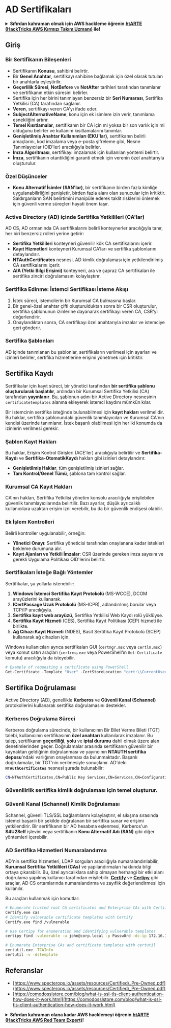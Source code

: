 # AD Sertifikaları

<details>

<summary><strong>Sıfırdan kahraman olmak için AWS hackleme öğrenin</strong> <a href="https://training.hacktricks.xyz/courses/arte"><strong>htARTE (HackTricks AWS Kırmızı Takım Uzmanı)</strong></a><strong> ile!</strong></summary>

HackTricks'ı desteklemenin diğer yolları:

* **Şirketinizi HackTricks'te reklamını görmek istiyorsanız** veya **HackTricks'i PDF olarak indirmek istiyorsanız** [**ABONELİK PLANLARI**]'na(https://github.com/sponsors/carlospolop) göz atın!
* [**Resmi PEASS & HackTricks ürünleri**](https://peass.creator-spring.com)'ni edinin
* [**PEASS Ailesi**]'ni(https://opensea.io/collection/the-peass-family) keşfedin, özel [**NFT'lerimiz**]'i(https://opensea.io/collection/the-peass-family) içeren koleksiyonumuz
* **Katılın** 💬 [**Discord grubuna**](https://discord.gg/hRep4RUj7f) veya [**telegram grubuna**](https://t.me/peass) veya bizi **Twitter** 🐦 [**@carlospolopm**](https://twitter.com/hacktricks_live)'da **takip edin**.
* **Hacking püf noktalarınızı göndererek HackTricks**](https://github.com/carlospolop/hacktricks) ve [**HackTricks Cloud**](https://github.com/carlospolop/hacktricks-cloud) github depolarına PR'lar göndererek paylaşın.

</details>

## Giriş

### Bir Sertifikanın Bileşenleri

- Sertifikanın **Konusu**, sahibini belirtir.
- Bir **Genel Anahtar**, sertifikayı sahibine bağlamak için özel olarak tutulan bir anahtarla eşleştirilir.
- **Geçerlilik Süresi**, **NotBefore** ve **NotAfter** tarihleri tarafından tanımlanır ve sertifikanın etkin süresini belirler.
- Sertifika için her birini tanımlayan benzersiz bir **Seri Numarası**, Sertifika Yetkilisi (CA) tarafından sağlanır.
- **Veren**, sertifikayı veren CA'yı ifade eder.
- **SubjectAlternativeName**, konu için ek isimlere izin verir, tanımlama esnekliğini artırır.
- **Temel Kısıtlamalar**, sertifikanın bir CA için mi yoksa bir son varlık için mi olduğunu belirler ve kullanım kısıtlamalarını tanımlar.
- **Genişletilmiş Anahtar Kullanımları (EKU'lar)**, sertifikanın belirli amaçlarını, kod imzalama veya e-posta şifreleme gibi, Nesne Tanımlayıcılar (OID'ler) aracılığıyla belirler.
- **İmza Algoritması**, sertifikayı imzalamak için kullanılan yöntemi belirtir.
- **İmza**, sertifikanın otantikliğini garanti etmek için verenin özel anahtarıyla oluşturulur.

### Özel Düşünceler

- **Konu Alternatif İsimler (SAN'lar)**, bir sertifikanın birden fazla kimliğe uygulanabilirliğini genişletir, birden fazla alanı olan sunucular için kritiktir. Saldırganların SAN belirtimini manipüle ederek taklit risklerini önlemek için güvenli verme süreçleri hayati önem taşır.

### Active Directory (AD) içinde Sertifika Yetkilileri (CA'lar)

AD CS, AD ormanında CA sertifikalarını belirli konteynerler aracılığıyla tanır, her biri benzersiz rolleri yerine getirir:

- **Sertifika Yetkilileri** konteyneri güvenilir kök CA sertifikalarını içerir.
- **Kayıt Hizmetleri** konteyneri Kurumsal CA'ları ve sertifika şablonlarını detaylandırır.
- **NTAuthCertificates** nesnesi, AD kimlik doğrulaması için yetkilendirilmiş CA sertifikalarını içerir.
- **AIA (Yetki Bilgi Erişimi)** konteyneri, ara ve çapraz CA sertifikaları ile sertifika zinciri doğrulamasını kolaylaştırır.

### Sertifika Edinme: İstemci Sertifikası İsteme Akışı

1. İstek süreci, istemcilerin bir Kurumsal CA bulmasına başlar.
2. Bir genel-özel anahtar çifti oluşturulduktan sonra bir CSR oluşturulur, sertifika şablonunun izinlerine dayanarak sertifikayı veren CA, CSR'yi değerlendirir.
3. Onaylandıktan sonra, CA sertifikayı özel anahtarıyla imzalar ve istemciye geri gönderir.

### Sertifika Şablonları

AD içinde tanımlanan bu şablonlar, sertifikaların verilmesi için ayarları ve izinleri belirler, sertifika hizmetlerine erişimi yönetmek için kritiktir.

## Sertifika Kaydı

Sertifikalar için kayıt süreci, bir yönetici tarafından **bir sertifika şablonu oluşturularak başlatılır**, ardından bir Kurumsal Sertifika Yetkilisi (CA) tarafından **yayınlanır**. Bu, şablonun adını bir Active Directory nesnesinin `certificatetemplates` alanına ekleyerek istemci kaydını mümkün kılar.

Bir istemcinin sertifika isteğinde bulunabilmesi için **kayıt hakları** verilmelidir. Bu haklar, sertifika şablonundaki güvenlik tanımlayıcıları ve Kurumsal CA'nın kendisi üzerinde tanımlanır. İstek başarılı olabilmesi için her iki konumda da izinlerin verilmesi gerekir.

### Şablon Kayıt Hakları

Bu haklar, Erişim Kontrol Girişleri (ACE'ler) aracılığıyla belirtilir ve **Sertifika-Kaydı** ve **Sertifika-OtomatikKaydı** hakları gibi izinleri detaylandırır.
- **Genişletilmiş Haklar**, tüm genişletilmiş izinleri sağlar.
- **Tam Kontrol/Genel Tümü**, şablona tam kontrol sağlar.

### Kurumsal CA Kayıt Hakları

CA'nın hakları, Sertifika Yetkilisi yönetim konsolu aracılığıyla erişilebilen güvenlik tanımlayıcılarında belirtilir. Bazı ayarlar, düşük ayrıcalıklı kullanıcılara uzaktan erişim izni verebilir, bu da bir güvenlik endişesi olabilir.

### Ek İşlem Kontrolleri

Belirli kontroller uygulanabilir, örneğin:
- **Yönetici Onayı**: Sertifika yöneticisi tarafından onaylanana kadar istekleri bekleme durumuna alır.
- **Kayıt Ajanları ve Yetkili İmzalar**: CSR üzerinde gereken imza sayısını ve gerekli Uygulama Politikası OID'lerini belirtir.

### Sertifikaları İsteğe Bağlı Yöntemler

Sertifikalar, şu yollarla istenebilir:
1. **Windows İstemci Sertifika Kayıt Protokolü** (MS-WCCE), DCOM arayüzlerini kullanarak.
2. **ICertPassage Uzak Protokolü** (MS-ICPR), adlandırılmış borular veya TCP/IP aracılığıyla.
3. **Sertifika kayıt web arayüzü**, Sertifika Yetkilisi Web Kaydı rolü yüklüyse.
4. **Sertifika Kayıt Hizmeti** (CES), Sertifika Kayıt Politikası (CEP) hizmeti ile birlikte.
5. **Ağ Cihazı Kayıt Hizmeti** (NDES), Basit Sertifika Kayıt Protokolü (SCEP) kullanarak ağ cihazları için.

Windows kullanıcıları ayrıca sertifikaları GUI (`certmgr.msc` veya `certlm.msc`) veya komut satırı araçları (`certreq.exe` veya PowerShell'ın `Get-Certificate` komutu) aracılığıyla da isteyebilir.
```powershell
# Example of requesting a certificate using PowerShell
Get-Certificate -Template "User" -CertStoreLocation "cert:\\CurrentUser\\My"
```
## Sertifika Doğrulaması

Active Directory (AD), genellikle **Kerberos** ve **Güvenli Kanal (Schannel)** protokollerini kullanarak sertifika doğrulamasını destekler.

### Kerberos Doğrulama Süreci

Kerberos doğrulama sürecinde, bir kullanıcının Bir Bilet Verme Bileti (TGT) talebi, kullanıcının sertifikasının **özel anahtarı** kullanılarak imzalanır. Bu talep, sertifikanın **geçerliliği**, **yolu** ve **iptal durumu** dahil olmak üzere alan denetimlerinden geçer. Doğrulamalar arasında sertifikanın güvenilir bir kaynaktan geldiğinin doğrulanması ve yayıncının **NTAUTH sertifika deposu**'ndaki varlığının onaylanması da bulunmaktadır. Başarılı doğrulamalar, bir TGT'nin verilmesiyle sonuçlanır. AD'deki **`NTAuthCertificates`** nesnesi şurada bulunabilir:
```bash
CN=NTAuthCertificates,CN=Public Key Services,CN=Services,CN=Configuration,DC=<domain>,DC=<com>
```
### Güvenilirlik sertifika kimlik doğrulaması için temel oluşturur.

### Güvenli Kanal (Schannel) Kimlik Doğrulaması

Schannel, güvenli TLS/SSL bağlantılarını kolaylaştırır, el sıkışma sırasında istemci başarılı bir şekilde doğrulanan bir sertifika sunar ve erişimi yetkilendirir. Bir sertifikanın bir AD hesabına eşlenmesi, Kerberos'un **S4U2Self** işlevini veya sertifikanın **Konu Alternatif Adı (SAN)** gibi diğer yöntemleri içerebilir.

### AD Sertifika Hizmetleri Numaralandırma

AD'nin sertifika hizmetleri, LDAP sorguları aracılığıyla numaralandırılabilir, **Kurumsal Sertifika Yetkilileri (CAs)** ve yapılandırmaları hakkında bilgi ortaya çıkarabilir. Bu, özel ayrıcalıklara sahip olmayan herhangi bir etki alanı doğrulama yapılmış kullanıcı tarafından erişilebilir. **[Certify](https://github.com/GhostPack/Certify)** ve **[Certipy](https://github.com/ly4k/Certipy)** gibi araçlar, AD CS ortamlarında numaralandırma ve zayıflık değerlendirmesi için kullanılır.

Bu araçları kullanmak için komutlar:
```bash
# Enumerate trusted root CA certificates and Enterprise CAs with Certify
Certify.exe cas
# Identify vulnerable certificate templates with Certify
Certify.exe find /vulnerable

# Use Certipy for enumeration and identifying vulnerable templates
certipy find -vulnerable -u john@corp.local -p Passw0rd -dc-ip 172.16.126.128

# Enumerate Enterprise CAs and certificate templates with certutil
certutil.exe -TCAInfo
certutil -v -dstemplate
```
## Referanslar

* [https://www.specterops.io/assets/resources/Certified\_Pre-Owned.pdf](https://www.specterops.io/assets/resources/Certified\_Pre-Owned.pdf)
* [https://comodosslstore.com/blog/what-is-ssl-tls-client-authentication-how-does-it-work.html](https://comodosslstore.com/blog/what-is-ssl-tls-client-authentication-how-does-it-work.html)

<details>

<summary><strong>Sıfırdan kahraman olana kadar AWS hacklemeyi öğrenin</strong> <a href="https://training.hacktricks.xyz/courses/arte"><strong>htARTE (HackTricks AWS Red Team Expert)</strong></a><strong>!</strong></summary>

HackTricks'ı desteklemenin diğer yolları:

* **Şirketinizi HackTricks'te reklamını görmek istiyorsanız** veya **HackTricks'i PDF olarak indirmek istiyorsanız** [**ABONELİK PLANLARI**](https://github.com/sponsors/carlospolop)'na göz atın!
* [**Resmi PEASS & HackTricks ürünlerini**](https://peass.creator-spring.com) edinin
* [**The PEASS Family**](https://opensea.io/collection/the-peass-family)'yi keşfedin, özel [**NFT'lerimiz**](https://opensea.io/collection/the-peass-family) koleksiyonumuzu
* **💬 [**Discord grubuna**](https://discord.gg/hRep4RUj7f) veya [**telegram grubuna**](https://t.me/peass) katılın veya bizi **Twitter** 🐦 [**@carlospolopm**](https://twitter.com/hacktricks_live)'da **takip edin**.**
* **Hacking püf noktalarınızı paylaşarak PR'lar göndererek** [**HackTricks**](https://github.com/carlospolop/hacktricks) ve [**HackTricks Cloud**](https://github.com/carlospolop/hacktricks-cloud) github depolarına katkıda bulunun.

</details>
